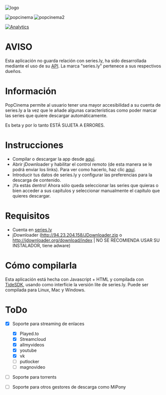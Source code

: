![logo](https://github.com/muertet/popcinema/blob/master/images/logo.png?raw=true)

![popcinema](https://github.com/muertet/popcinema/blob/master/images/popcinema1.jpg?raw=true)
![popcinema2](https://github.com/muertet/popcinema/blob/master/images/popcinema2.jpg?raw=true)

[![Analytics](https://ga-beacon.appspot.com/UA-17476024-7/popcinema/readme?pixel)](https://github.com/muertet/popcinema)

AVISO
=======
Esta aplicación no guarda relación con series.ly, ha sido desarrollada mediante el uso de su [API](http://api.series.ly/docs/).
La marca "series.ly" pertenece a sus respectivos dueños.


Información
===========
PopCinema permite al usuario tener una mayor accesibilidad a su cuenta de series.ly a la vez que le añade algunas características como poder marcar las series que quiere descargar automáticamente.

Es beta y por lo tanto ESTÁ SUJETA A ERRORES.



Instrucciones
=============
- Compilar o descargar la app desde [aquí](http://195.154.12.114/popcinema/).
- Abrir jDownloader y habilitar el control remoto (de esta manera se le podrá enviar los links). Para ver como hacerlo, haz clic [aquí](http://195.154.12.114/popcinema/).
- Introducir tus datos de series.ly y configurar las preferencias para la descarga de contenido.
- ¡Ya estás dentro! Ahora sólo queda seleccionar las series que quieras o bien acceder a sus capítulos y seleccionar manualmente el capítulo que quieres descargar.



Requisitos
===========
- Cuenta en [series.ly](http://series.ly/)
- jDownloader (http://94.23.204.158/JDownloader.zip o http://jdownloader.org/download/index | NO SE RECOMIENDA USAR SU INSTALADOR, tiene adware)


Cómo compilarla
================
Esta aplicación está hecha con Javascript + HTML y compilada con [TideSDK](http://www.tidesdk.org/), usando como interfície la versión lite de series.ly.
Puede ser compilada para Linux, Mac y Windows.

ToDo
========
- [x] Soporte para streaming de enlaces
  - [x] Played.to
  - [x] Streamcloud
  - [x] allmyvideos
  - [x] youtube
  - [x] vk
  - [ ] putlocker
  - [ ] magnovideo
- [ ] Soporte para torrents
- [ ] Soporte para otros gestores de descarga como MiPony


